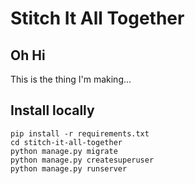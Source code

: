 # Stitch It All Together

## Oh Hi

This is the thing I'm making...

## Install locally

```
pip install -r requirements.txt
cd stitch-it-all-together
python manage.py migrate
python manage.py createsuperuser
python manage.py runserver
```
